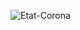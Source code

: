 ![Etat-Corona](https://user-images.githubusercontent.com/64795535/103476751-bae7b280-4db8-11eb-814f-9bf7535b79ac.jpg)
